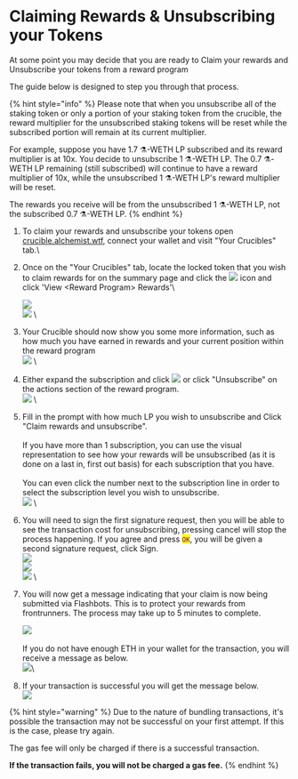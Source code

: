 # Claiming Rewards & Unsubscribing your Tokens

At some point you may decide that you are ready to Claim your rewards and Unsubscribe your tokens from a reward program

The guide below is designed to step you through that process.

{% hint style="info" %}
Please note that when you unsubscribe all of the staking token or only a portion of your staking token from the crucible, the reward multiplier for the unsubscribed staking tokens will be reset while the subscribed portion will remain at its current multiplier.&#x20;

For example, suppose you have 1.7 ⚗️-WETH LP subscribed and its reward multiplier is at 10x. You decide to unsubscribe 1 ⚗️-WETH LP. The 0.7 ⚗️-WETH LP remaining (still subscribed) will continue to have a reward multiplier of 10x, while the unsubscribed 1 ⚗️-WETH LP's reward multiplier will be reset.&#x20;

The rewards you receive will be from the unsubscribed 1 ⚗️-WETH LP, not the subscribed 0.7 ⚗️-WETH LP.
{% endhint %}

1. To claim your rewards and unsubscribe your tokens open [crucible.alchemist.wtf](https://crucible.alchemist.wtf), connect your wallet and visit "Your Crucibles" tab.\

2.  Once on the "Your Crucibles" tab, locate the locked token that you wish to claim rewards for on the summary page and click the ![](../.gitbook/assets/screenshot-2021-08-03-at-19.38.37.png) icon and click 'View \<Reward Program> Rewards'\


    ![](../.gitbook/assets/screenshot-2021-08-03-at-19.38.12.png)\
    ![](../.gitbook/assets/screenshot-2021-08-03-at-19.39.25.png) \

3. Your Crucible should now show you some more information, such as how much you have earned in rewards and your current position within the reward program \
   ![](../.gitbook/assets/screenshot-2021-08-03-at-20.24.26.png) \

4. Either expand the subscription and click ![](../.gitbook/assets/screenshot-2021-08-03-at-20.25.08.png) or click "Unsubscribe" on the actions section of the reward program.\
   ![](../.gitbook/assets/screenshot-2021-08-03-at-20.25.44.png) \

5. Fill in the prompt with how much LP you wish to unsubscribe and Click "Claim rewards and unsubscribe".\
   \
   If you have more than 1 subscription, you can use the visual representation to see how your rewards will be unsubscribed (as it is done on a last in, first out basis) for each subscription that you have.\
   \
   You can even click the number next to the subscription line in order to select the subscription level you wish to unsubscribe.\
   ![](../.gitbook/assets/screenshot-2021-08-03-at-20.26.08.png) \

6. You will need to sign the first signature request, then you will be able to see the transaction cost for unsubscribing, pressing cancel will stop the process happening. If you agree and press <mark style="color:purple;">`OK`</mark>, you will be given a second signature request, click Sign.\
   ![](../.gitbook/assets/screenshot-2021-08-03-at-20.27.23.png) \
   ![](../.gitbook/assets/screenshot-2021-08-03-at-20.28.55.png) \
   ![](../.gitbook/assets/screenshot-2021-08-03-at-20.32.35.png) \

7.  You will now get a message indicating that your claim is now being submitted via Flashbots. This is to protect your rewards from frontrunners. The process may take up to 5 minutes to complete.

    ![](../.gitbook/assets/screenshot-2021-08-03-at-20.32.39.png)\
    \
    If you do not have enough ETH in your wallet for the transaction, you will receive a message as below.\
    ![](../.gitbook/assets/screenshot-2021-08-03-at-20.35.09.png)\

8. If your transaction is successful you will get the message below.\
   ![](../.gitbook/assets/screenshot-2021-08-03-at-20.33.25.png)

{% hint style="warning" %}
Due to the nature of bundling transactions, it's possible the transaction may not be successful on your first attempt. If this is the case, please try again.&#x20;

The gas fee will only be charged if there is a successful transaction.

**If the transaction fails, you will not be charged a gas fee.**
{% endhint %}
